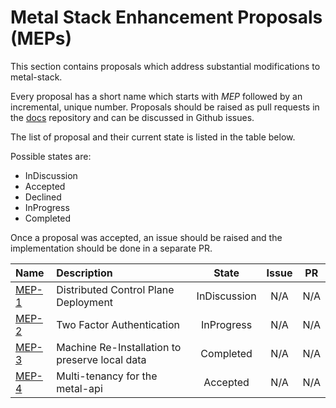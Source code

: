 # Metal Stack Enhancement Proposals (MEPs)

This section contains proposals which address substantial modifications to metal-stack.

Every proposal has a short name which starts with *MEP* followed by an incremental, unique number. Proposals should be raised as pull requests in the [docs](https://github.com/metal-stack/docs) repository and can be discussed in Github issues.

The list of proposal and their current state is listed in the table below.

Possible states are:

- InDiscussion
- Accepted
- Declined
- InProgress
- Completed

Once a proposal was accepted, an issue should be raised and the implementation should be done in a separate PR.

| Name                     | Description                                     | State            | Issue     | PR      |
|:------------------------ |:----------------------------------------------- |:----------------:|:---------:|:-------:|
| [MEP-1](MEP1/README.md)  | Distributed Control Plane Deployment            | InDiscussion     | N/A       | N/A     |
| [MEP-2](MEP2/README.md)  | Two Factor Authentication                       | InProgress       | N/A       | N/A     |
| [MEP-3](MEP3/README.md)  | Machine Re-Installation to preserve local data  | Completed        | N/A       | N/A     |
| [MEP-4](MEP4/README.md)  | Multi-tenancy for the metal-api                 | Accepted         | N/A       | N/A     |
